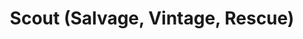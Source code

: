 ---
title: "Scout (Salvage, Vintage, Rescue)"
url: /philadelphia/scout-salvage-vintage-rescue/
shop: furniture
---